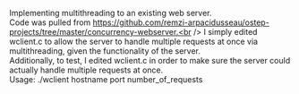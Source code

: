Implementing multithreading to an existing web server.<br/>
Code was pulled from https://github.com/remzi-arpacidusseau/ostep-projects/tree/master/concurrency-webserver.<br />
I simply edited wclient.c to allow the server to handle multiple requests at once via multithreading, given the functionality of the server. <br/>
Additionally, to test, I edited wclient.c in order to make sure the server could actually handle multiple requests at once.<br/>
Usage: ./wclient hostname port number_of_requests <br/>

